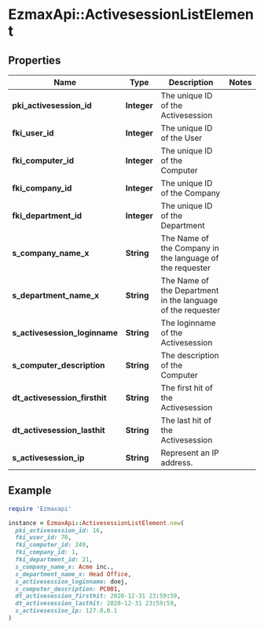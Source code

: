 # EzmaxApi::ActivesessionListElement

## Properties

| Name | Type | Description | Notes |
| ---- | ---- | ----------- | ----- |
| **pki_activesession_id** | **Integer** | The unique ID of the Activesession |  |
| **fki_user_id** | **Integer** | The unique ID of the User |  |
| **fki_computer_id** | **Integer** | The unique ID of the Computer |  |
| **fki_company_id** | **Integer** | The unique ID of the Company |  |
| **fki_department_id** | **Integer** | The unique ID of the Department |  |
| **s_company_name_x** | **String** | The Name of the Company in the language of the requester |  |
| **s_department_name_x** | **String** | The Name of the Department in the language of the requester |  |
| **s_activesession_loginname** | **String** | The loginname of the Activesession |  |
| **s_computer_description** | **String** | The description of the Computer |  |
| **dt_activesession_firsthit** | **String** | The first hit of the Activesession |  |
| **dt_activesession_lasthit** | **String** | The last hit of the Activesession |  |
| **s_activesession_ip** | **String** | Represent an IP address. |  |

## Example

```ruby
require 'Ezmaxapi'

instance = EzmaxApi::ActivesessionListElement.new(
  pki_activesession_id: 16,
  fki_user_id: 70,
  fki_computer_id: 249,
  fki_company_id: 1,
  fki_department_id: 21,
  s_company_name_x: Acme inc.,
  s_department_name_x: Head Office,
  s_activesession_loginname: doej,
  s_computer_description: PC001,
  dt_activesession_firsthit: 2020-12-31 23:59:59,
  dt_activesession_lasthit: 2020-12-31 23:59:59,
  s_activesession_ip: 127.0.0.1
)
```

